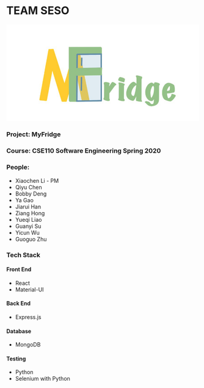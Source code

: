 # TEAM SESO

![Alt text](MyFridge_Logo.jpg?raw=true "Title")

### Project: MyFridge

### Course: CSE110 Software Engineering Spring 2020

### People: 
- Xiaochen Li - PM
- Qiyu Chen
- Bobby Deng
- Ya Gao
- Jiarui Han
- Ziang Hong
- Yueqi Liao
- Guanyi Su
- Yicun Wu
- Guoguo Zhu


### Tech Stack

#### Front End
- React
- Material-UI

#### Back End
- Express.js

#### Database
- MongoDB

#### Testing
- Python
- Selenium with Python

